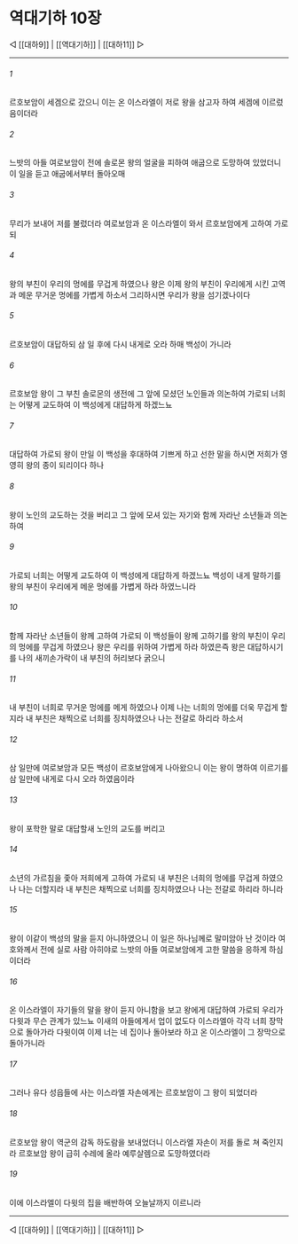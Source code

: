 # 역대기하 10장

◁ [[대하9]] | [[역대기하]] | [[대하11]] ▷
***

###### 1
르호보암이 세겜으로 갔으니 이는 온 이스라엘이 저로 왕을 삼고자 하여 세겜에 이르렀음이더라

###### 2
느밧의 아들 여로보암이 전에 솔로몬 왕의 얼굴을 피하여 애굽으로 도망하여 있었더니 이 일을 듣고 애굽에서부터 돌아오매

###### 3
무리가 보내어 저를 불렀더라 여로보암과 온 이스라엘이 와서 르호보암에게 고하여 가로되

###### 4
왕의 부친이 우리의 멍에를 무겁게 하였으나 왕은 이제 왕의 부친이 우리에게 시킨 고역과 메운 무거운 멍에를 가볍게 하소서 그리하시면 우리가 왕을 섬기겠나이다

###### 5
르호보암이 대답하되 삼 일 후에 다시 내게로 오라 하매 백성이 가니라

###### 6
르호보암 왕이 그 부친 솔로몬의 생전에 그 앞에 모셨던 노인들과 의논하여 가로되 너희는 어떻게 교도하여 이 백성에게 대답하게 하겠느뇨

###### 7
대답하여 가로되 왕이 만일 이 백성을 후대하여 기쁘게 하고 선한 말을 하시면 저희가 영영히 왕의 종이 되리이다 하나

###### 8
왕이 노인의 교도하는 것을 버리고 그 앞에 모셔 있는 자기와 함께 자라난 소년들과 의논하여

###### 9
가로되 너희는 어떻게 교도하여 이 백성에게 대답하게 하겠느뇨 백성이 내게 말하기를 왕의 부친이 우리에게 메운 멍에를 가볍게 하라 하였느니라

###### 10
함께 자라난 소년들이 왕께 고하여 가로되 이 백성들이 왕께 고하기를 왕의 부친이 우리의 멍에를 무겁게 하였으나 왕은 우리를 위하여 가볍게 하라 하였은즉 왕은 대답하시기를 나의 새끼손가락이 내 부친의 허리보다 굵으니

###### 11
내 부친이 너희로 무거운 멍에를 메게 하였으나 이제 나는 너희의 멍에를 더욱 무겁게 할지라 내 부친은 채찍으로 너희를 징치하였으나 나는 전갈로 하리라 하소서

###### 12
삼 일만에 여로보암과 모든 백성이 르호보암에게 나아왔으니 이는 왕이 명하여 이르기를 삼 일만에 내게로 다시 오라 하였음이라

###### 13
왕이 포학한 말로 대답할새 노인의 교도를 버리고

###### 14
소년의 가르침을 좇아 저희에게 고하여 가로되 내 부친은 너희의 멍에를 무겁게 하였으나 나는 더할지라 내 부친은 채찍으로 너희를 징치하였으나 나는 전갈로 하리라 하니라

###### 15
왕이 이같이 백성의 말을 듣지 아니하였으니 이 일은 하나님께로 말미암아 난 것이라 여호와께서 전에 실로 사람 아히야로 느밧의 아들 여로보암에게 고한 말씀을 응하게 하심이더라

###### 16
온 이스라엘이 자기들의 말을 왕이 듣지 아니함을 보고 왕에게 대답하여 가로되 우리가 다윗과 무슨 관계가 있느뇨 이새의 아들에게서 업이 없도다 이스라엘아 각각 너희 장막으로 돌아가라 다윗이여 이제 너는 네 집이나 돌아보라 하고 온 이스라엘이 그 장막으로 돌아가니라

###### 17
그러나 유다 성읍들에 사는 이스라엘 자손에게는 르호보암이 그 왕이 되었더라

###### 18
르호보암 왕이 역군의 감독 하도람을 보내었더니 이스라엘 자손이 저를 돌로 쳐 죽인지라 르호보암 왕이 급히 수레에 올라 예루살렘으로 도망하였더라

###### 19
이에 이스라엘이 다윗의 집을 배반하여 오늘날까지 이르니라

***
◁ [[대하9]] | [[역대기하]] | [[대하11]] ▷